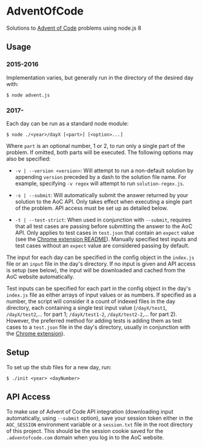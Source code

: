 # AdventOfCode
Solutions to [Advent of Code](http://adventofcode.com/) problems using node.js 8

## Usage

### 2015-2016
Implementation varies, but generally run in the directory of the desired day with:  

```
$ node advent.js
```

### 2017-
Each day can be run as a standard node module:

```
$ node ./<year>/dayX [<part>] [<option>...]
```

Where `part` is an optional number, 1 or 2, to run only a single part of the problem. If omitted, both parts will be executed. The following options may also be specified:

- `-v | --version <version>`: Will attempt to run a non-default solution by appending `version` preceded by a dash to the solution file name. For example, specifying `-v regex` will attempt to run `solution-regex.js`.

- `-s | --submit`: Will automatically submit the answer returned by your solution to the AoC API. Only takes effect when executing a single part of the problem. API access must be set up as detailed below.

- `-t | --test-strict`: When used in conjunction with `--submit`, requires that all test cases are passing before submitting the answer to the AoC API. Only applies to test cases in `test.json` that contain an `expect` value (see the [Chrome extension README](https://github.com/acrimi/AdventOfCode/blob/master/extension/README.md)). Manually specified test inputs and test cases without an `expect` value are considered passing by default.

The input for each day can be specified in the config object in the `index.js` file or an `input` file in the day's directory. If no input is given and API access is setup (see below), the input will be downloaded and cached from the AoC website automatically.

Test inputs can be specified for each part in the config object in the day's `index.js` file as either arrays of input values or as numbers. If specified as a number, the script will consider it a count of indexed files in the day directory, each containing a single test input value (`/dayX/test1`, `/dayX/test2`,... for part 1; `/dayX/test1-2`, `/dayX/test2-2`,... for part 2). However, the preferred method for adding tests is adding them as test cases to a `test.json` file in the day's directory, usually in conjunction with the [Chrome extension](https://github.com/acrimi/AdventOfCode/blob/master/extension)).

## Setup
To set up the stub files for a new day, run:

```
$ ./init <year> <dayNumber>
```

## API Access
To make use of Advent of Code API integration (downloading input automatically, using `--submit` option), save your session token either in the `AOC_SESSION` environment variable or a `session.txt` file in the root directory of this project. This should be the session cookie saved for the `.adventofcode.com` domain when you log in to the AoC website.
